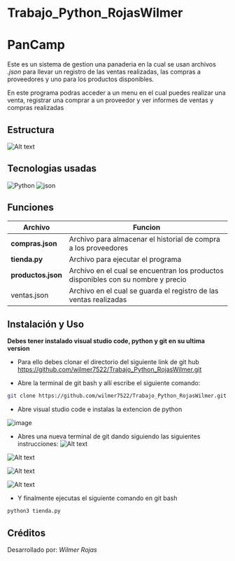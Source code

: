 # Trabajo_Python_RojasWilmer

# PanCamp
Este es un sistema de gestion una panaderia en la cual se usan archivos *.json* para llevar un registro de las ventas realizadas, las compras a proveedores y uno para los productos disponibles.

En este programa podras acceder a un menu en el cual puedes realizar una venta, registrar una comprar a un proveedor y ver informes de ventas y compras realizadas
## Estructura

![Alt text](<Captura de Pantalla 2024-08-07 a la(s) 11.30.50 p. m..png>)


## Tecnologias usadas

![Python](https://img.shields.io/badge/Python-FFD43B?style=for-the-badge&logo=python&logoColor=blue)
![json](https://img.shields.io/badge/json-5E5C5C?style=for-the-badge&logo=json&logoColor=white)

## Funciones
|Archivo|Funcion|
|--|--|
|**compras.json**|Archivo para almacenar el historial de compra a los proveedores|
|**tienda.py**|Archivo para ejecutar el programa|
|**productos.json**|Archivo en el cual se encuentran los productos disponibles con su nombre y precio|
|ventas.json|Archivo en el cual se guarda el registro de las ventas realizadas|

## Instalación y Uso
**Debes tener instalado visual studio code, python y git en su ultima version**
- Para ello debes clonar el directorio del siguiente link de git hub https://github.com/wilmer7522/Trabajo_Python_RojasWilmer.git

- Abre la terminal de git bash y allí escribe el siguiente comando:     

``` bash 
git clone https://github.com/wilmer7522/Trabajo_Python_RojasWilmer.git
```
- Abre visual studio code e instalas la extencion de python


![image](https://github.com/user-attachments/assets/371fc5fb-ec7a-4c0e-a1ae-af9c21f1b78c)



- Abres una nueva terminal de git dando siguiendo las siguientes instrucciones:
![Alt text](<Captura de Pantalla 2024-08-08 a la(s) 9.30.10 a. m..png>)


![Alt text](<Captura de Pantalla 2024-08-08 a la(s) 9.31.49 a. m..png>)


![Alt text](<Captura de Pantalla 2024-08-08 a la(s) 9.27.38 a. m..png>)




![Alt text](<Captura de Pantalla 2024-08-08 a la(s) 9.38.29 a. m..png>)



- Y finalmente ejecutas el siguiente comando en git bash
```bash
python3 tienda.py
```

## Créditos

Desarrollado por: *Wilmer Rojas*